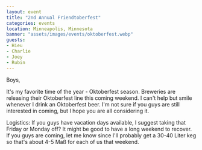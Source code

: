```yaml
---
layout: event
title: "2nd Annual Friendtoberfest"
categories: events
location: Minneapolis, Minnesota
banner: "assets/images/events/oktoberfest.webp"
guests:
- Hieu
- Charlie
- Joey
- Rubin
---
```


Boys,

It's my favorite time of the year - Oktoberfest season. Breweries are releasing their Oktoberfest line this coming weekend. I can't help but smile whenever I drink an Oktoberfest beer. I'm not sure if you guys are still interested in coming, but I hope you are all considering it.

Logistics: If you guys have vacation days available, I suggest taking that Friday or Monday off? It might be good to have a long weekend to recover. If you guys are coming, let me know since I'll probably get a 30-40 Liter keg so that's about 4-5 Maß for each of us that weekend.
